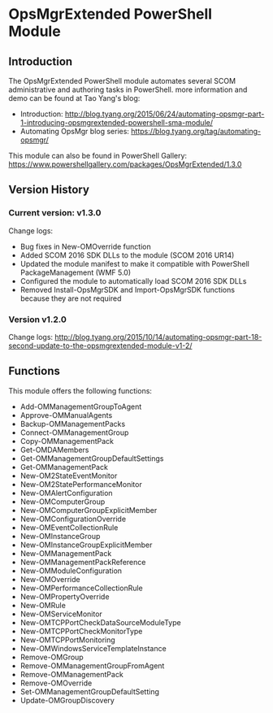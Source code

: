 # OpsMgrExtended PowerShell Module
## Introduction
The OpsMgrExtended PowerShell module automates several SCOM administrative and authoring tasks in PowerShell. more information and demo can be found at Tao Yang's blog:

* Introduction: http://blog.tyang.org/2015/06/24/automating-opsmgr-part-1-introducing-opsmgrextended-powershell-sma-module/
* Automating OpsMgr blog series: https://blog.tyang.org/tag/automating-opsmgr/

This module can also be found in PowerShell Gallery: https://www.powershellgallery.com/packages/OpsMgrExtended/1.3.0

## Version History
### Current version: v1.3.0
Change logs:
* Bug fixes in New-OMOverride function
* Added SCOM 2016 SDK DLLs to the module (SCOM 2016 UR14)
* Updated the module manifest to make it compatible with PowerShell PackageManagement (WMF 5.0)
* Configured the module to automatically load SCOM 2016 SDK DLLs
* Removed Install-OpsMgrSDK and Import-OpsMgrSDK functions because they are not required

### Version v1.2.0
Change logs: http://blog.tyang.org/2015/10/14/automating-opsmgr-part-18-second-update-to-the-opsmgrextended-module-v1-2/


## Functions
This module offers the following functions:
* Add-OMManagementGroupToAgent
* Approve-OMManualAgents
* Backup-OMManagementPacks
* Connect-OMManagementGroup
* Copy-OMManagementPack
* Get-OMDAMembers
* Get-OMManagementGroupDefaultSettings
* Get-OMManagementPack  
* New-OM2StateEventMonitor
* New-OM2StatePerformanceMonitor
* New-OMAlertConfiguration
* New-OMComputerGroup
* New-OMComputerGroupExplicitMember
* New-OMConfigurationOverride
* New-OMEventCollectionRule
* New-OMInstanceGroup
* New-OMInstanceGroupExplicitMember
* New-OMManagementPack
* New-OMManagementPackReference
* New-OMModuleConfiguration
* New-OMOverride
* New-OMPerformanceCollectionRule
* New-OMPropertyOverride
* New-OMRule
* New-OMServiceMonitor
* New-OMTCPPortCheckDataSourceModuleType
* New-OMTCPPortCheckMonitorType
* New-OMTCPPortMonitoring
* New-OMWindowsServiceTemplateInstance
* Remove-OMGroup
* Remove-OMManagementGroupFromAgent
* Remove-OMManagementPack
* Remove-OMOverride
* Set-OMManagementGroupDefaultSetting
* Update-OMGroupDiscovery